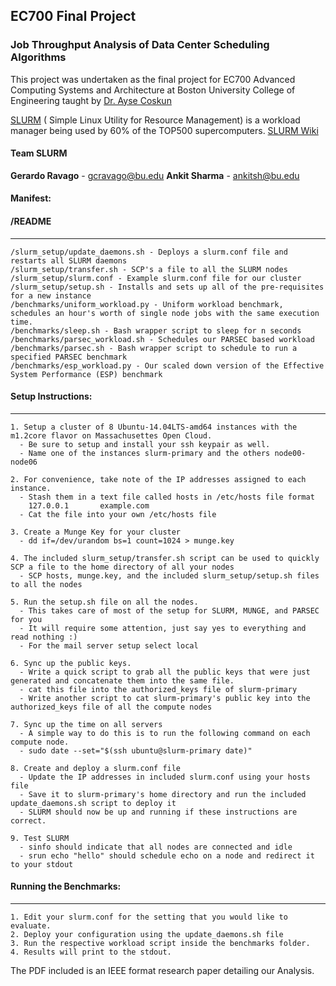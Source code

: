 ## EC700 Final Project
### Job Throughput Analysis of Data Center Scheduling Algorithms
This project was undertaken as the final project for EC700 Advanced Computing Systems and Architecture at Boston University College of Engineering taught by [Dr. Ayse Coskun](http://www.bu.edu/eng/profile/ayse-coskun)

[SLURM](http://slurm.schedmd.com) ( Simple Linux Utility for Resource Management) is a workload manager being used by 60% of the TOP500 supercomputers. [SLURM Wiki](https://en.wikipedia.org/wiki/Slurm_Workload_Manager)

#### Team SLURM
**Gerardo Ravago** - gcravago@bu.edu
**Ankit Sharma** - ankitsh@bu.edu

#### Manifest:
#### /README
--------------
```
/slurm_setup/update_daemons.sh - Deploys a slurm.conf file and restarts all SLURM daemons
/slurm_setup/transfer.sh - SCP's a file to all the SLURM nodes
/slurm_setup/slurm.conf - Example slurm.conf file for our cluster
/slurm_setup/setup.sh - Installs and sets up all of the pre-requisites for a new instance
/benchmarks/uniform_workload.py - Uniform workload benchmark, schedules an hour's worth of single node jobs with the same execution time.
/benchmarks/sleep.sh - Bash wrapper script to sleep for n seconds
/benchmarks/parsec_workload.sh - Schedules our PARSEC based workload
/benchmarks/parsec.sh - Bash wrapper script to schedule to run a specified PARSEC benchmark
/benchmarks/esp_workload.py - Our scaled down version of the Effective System Performance (ESP) benchmark
```
#### Setup Instructions:
------------------------
```
1. Setup a cluster of 8 Ubuntu-14.04LTS-amd64 instances with the m1.2core flavor on Massachusettes Open Cloud.
  - Be sure to setup and install your ssh keypair as well.
  - Name one of the instances slurm-primary and the others node00-node06

2. For convenience, take note of the IP addresses assigned to each instance.
  - Stash them in a text file called hosts in /etc/hosts file format
  	127.0.0.1		example.com
  - Cat the file into your own /etc/hosts file

3. Create a Munge Key for your cluster
  - dd if=/dev/urandom bs=1 count=1024 > munge.key

4. The included slurm_setup/transfer.sh script can be used to quickly SCP a file to the home directory of all your nodes
  - SCP hosts, munge.key, and the included slurm_setup/setup.sh files to all the nodes

5. Run the setup.sh file on all the nodes.
  - This takes care of most of the setup for SLURM, MUNGE, and PARSEC for you
  - It will require some attention, just say yes to everything and read nothing :)
  - For the mail server setup select local

6. Sync up the public keys.
  - Write a quick script to grab all the public keys that were just generated and concatenate them into the same file.
  - cat this file into the authorized_keys file of slurm-primary
  - Write another script to cat slurm-primary's public key into the authorized_keys file of all the compute nodes

7. Sync up the time on all servers
  - A simple way to do this is to run the following command on each compute node.
  - sudo date --set="$(ssh ubuntu@slurm-primary date)"

8. Create and deploy a slurm.conf file
  - Update the IP addresses in included slurm.conf using your hosts file
  - Save it to slurm-primary's home directory and run the included update_daemons.sh script to deploy it
  - SLURM should now be up and running if these instructions are correct.

9. Test SLURM
  - sinfo should indicate that all nodes are connected and idle
  - srun echo "hello" should schedule echo on a node and redirect it to your stdout
```

#### Running the Benchmarks:
-----------------------------
```
1. Edit your slurm.conf for the setting that you would like to evaluate.
2. Deploy your configuration using the update_daemons.sh file
3. Run the respective workload script inside the benchmarks folder.
4. Results will print to the stdout.
```
The PDF included is an IEEE format research paper detailing our Analysis.
